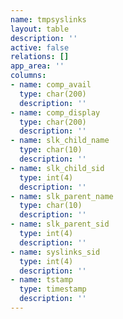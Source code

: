 ```yaml
---
name: tmpsyslinks
layout: table
description: ''
active: false
relations: []
app_area: ''
columns:
- name: comp_avail
  type: char(200)
  description: ''
- name: comp_display
  type: char(200)
  description: ''
- name: slk_child_name
  type: char(10)
  description: ''
- name: slk_child_sid
  type: int(4)
  description: ''
- name: slk_parent_name
  type: char(10)
  description: ''
- name: slk_parent_sid
  type: int(4)
  description: ''
- name: syslinks_sid
  type: int(4)
  description: ''
- name: tstamp
  type: timestamp
  description: ''
---
```


